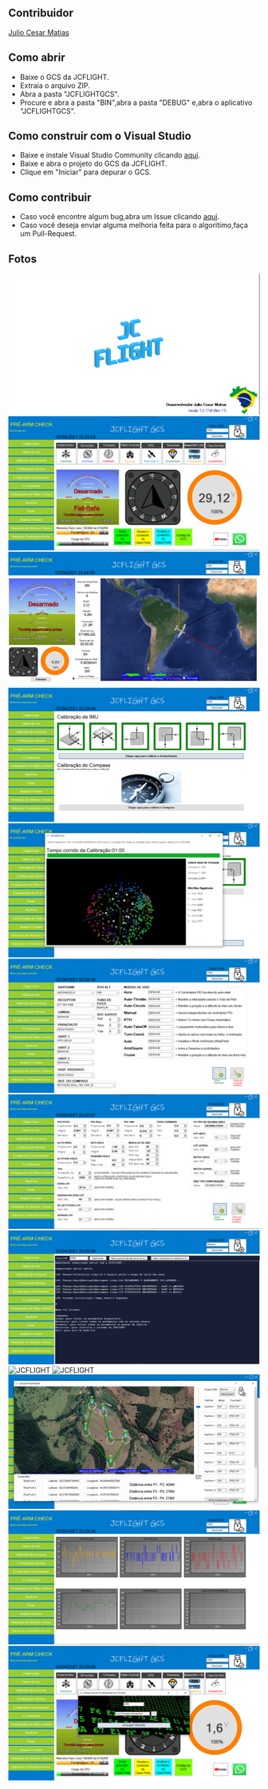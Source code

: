 ## Contribuidor

[Julio Cesar Matias](https://github.com/JulioCesarMatias)                                                          

## Como abrir

- Baixe o GCS da JCFLIGHT.
- Extraia o arquivo ZIP.
- Abra a pasta "JCFLIGHTGCS".
- Procure e abra a pasta "BIN",abra a pasta "DEBUG" e,abra o aplicativo "JCFLIGHTGCS".

## Como construir com o Visual Studio

- Baixe e instale Visual Studio Community clicando [aqui](https://visualstudio.microsoft.com/pt-br/downloads/).
- Baixe e abra o projeto do GCS da JCFLIGHT.
- Clique em "Iniciar" para depurar o GCS. 

## Como contribuir

- Caso você encontre algum bug,abra um Issue clicando [aqui](https://github.com/JCFLIGHT/JCLFIGHTGCS.git).
- Caso você deseja enviar alguma melhoria feita para o algoritimo,faça um Pull-Request.

## Fotos

![JCFLIGHT](Photos/SplashScreen.png)
![JCFLIGHT](Photos/Tela_Inicial_GCS.png)
![JCFLIGHT](Photos/Tela_De_Voo.png)
![JCFLIGHT](Photos/Calibração.png)
![JCFLIGHT](Photos/CopassCal_Suporte.png)
![JCFLIGHT](Photos/JCLFIGHT_Configuracao.png)
![JCFLIGHT](Photos/PID_and_Filters_Adjust.png)
![JCFLIGHT](Photos/CLI.png)
![JCFLIGHT](Photos/Rádio_Controle.png)
![JCFLIGHT](Photos/Rádio_Controle_Config.png)
![JCFLIGHT](Photos/Waypoint.png)
![JCFLIGHT](Photos/Leitura_Dos_Sensores.png)
![JCFLIGHT](Photos/FirmwareUpdate.png)